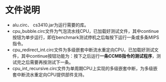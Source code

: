 # 文件说明

- alu.circ、 cs3410.jar为运行需要的库。
- cpu_bubble.circ文件为气泡流水线CPU，已加载好测试文件，其中continue按钮为单步运行，即在benchmark测试停机之后每按下运行一条或多条MIPS指令。
- cpu_redirect_int.circ文件为多级嵌套中断流水重定向CPU，已加载好测试文件，其中continue按钮功能为：按下之后运行**一条CCMB指令的测试程序**，测试完之后需要再按测试下一条。
-  cpu_int_recursive.circ文件为单周期CPU上实现的多级嵌套中断，为多级嵌套中断流水重定向CPU提供部件支持。

